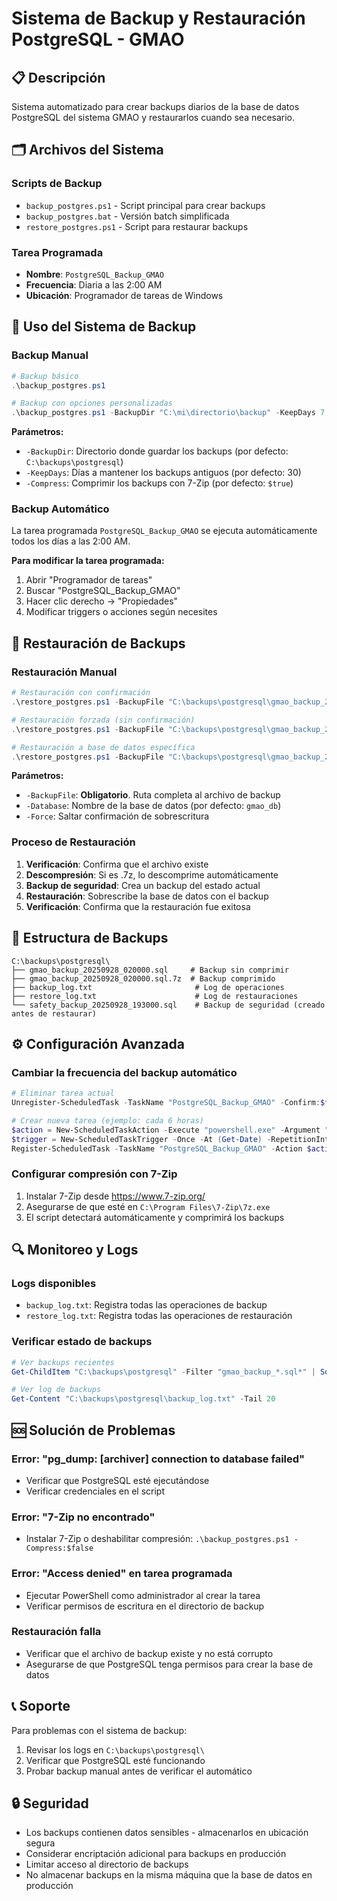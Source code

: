# Sistema de Backup y Restauración PostgreSQL - GMAO

## 📋 Descripción
Sistema automatizado para crear backups diarios de la base de datos PostgreSQL del sistema GMAO y restaurarlos cuando sea necesario.

## 🗂️ Archivos del Sistema

### Scripts de Backup
- `backup_postgres.ps1` - Script principal para crear backups
- `backup_postgres.bat` - Versión batch simplificada
- `restore_postgres.ps1` - Script para restaurar backups

### Tarea Programada
- **Nombre**: `PostgreSQL_Backup_GMAO`
- **Frecuencia**: Diaria a las 2:00 AM
- **Ubicación**: Programador de tareas de Windows

## 🚀 Uso del Sistema de Backup

### Backup Manual
```powershell
# Backup básico
.\backup_postgres.ps1

# Backup con opciones personalizadas
.\backup_postgres.ps1 -BackupDir "C:\mi\directorio\backup" -KeepDays 7 -Compress:$false
```

**Parámetros:**
- `-BackupDir`: Directorio donde guardar los backups (por defecto: `C:\backups\postgresql`)
- `-KeepDays`: Días a mantener los backups antiguos (por defecto: 30)
- `-Compress`: Comprimir los backups con 7-Zip (por defecto: `$true`)

### Backup Automático
La tarea programada `PostgreSQL_Backup_GMAO` se ejecuta automáticamente todos los días a las 2:00 AM.

**Para modificar la tarea programada:**
1. Abrir "Programador de tareas"
2. Buscar "PostgreSQL_Backup_GMAO"
3. Hacer clic derecho → "Propiedades"
4. Modificar triggers o acciones según necesites

## 🔄 Restauración de Backups

### Restauración Manual
```powershell
# Restauración con confirmación
.\restore_postgres.ps1 -BackupFile "C:\backups\postgresql\gmao_backup_20250928_020000.sql"

# Restauración forzada (sin confirmación)
.\restore_postgres.ps1 -BackupFile "C:\backups\postgresql\gmao_backup_20250928_020000.sql.7z" -Force

# Restauración a base de datos específica
.\restore_postgres.ps1 -BackupFile "C:\backups\postgresql\gmao_backup_20250928_020000.sql" -Database "gmao_produccion"
```

**Parámetros:**
- `-BackupFile`: **Obligatorio**. Ruta completa al archivo de backup
- `-Database`: Nombre de la base de datos (por defecto: `gmao_db`)
- `-Force`: Saltar confirmación de sobrescritura

### Proceso de Restauración
1. **Verificación**: Confirma que el archivo existe
2. **Descompresión**: Si es .7z, lo descomprime automáticamente
3. **Backup de seguridad**: Crea un backup del estado actual
4. **Restauración**: Sobrescribe la base de datos con el backup
5. **Verificación**: Confirma que la restauración fue exitosa

## 📁 Estructura de Backups

```
C:\backups\postgresql\
├── gmao_backup_20250928_020000.sql     # Backup sin comprimir
├── gmao_backup_20250928_020000.sql.7z  # Backup comprimido
├── backup_log.txt                       # Log de operaciones
├── restore_log.txt                      # Log de restauraciones
└── safety_backup_20250928_193000.sql    # Backup de seguridad (creado antes de restaurar)
```

## ⚙️ Configuración Avanzada

### Cambiar la frecuencia del backup automático
```powershell
# Eliminar tarea actual
Unregister-ScheduledTask -TaskName "PostgreSQL_Backup_GMAO" -Confirm:$false

# Crear nueva tarea (ejemplo: cada 6 horas)
$action = New-ScheduledTaskAction -Execute "powershell.exe" -Argument "-ExecutionPolicy Bypass -File `"c:\gmao - copia\backup_postgres.ps1`""
$trigger = New-ScheduledTaskTrigger -Once -At (Get-Date) -RepetitionInterval (New-TimeSpan -Hours 6) -RepetitionDuration (New-TimeSpan -Days 1)
Register-ScheduledTask -TaskName "PostgreSQL_Backup_GMAO" -Action $action -Trigger $trigger
```

### Configurar compresión con 7-Zip
1. Instalar 7-Zip desde https://www.7-zip.org/
2. Asegurarse de que esté en `C:\Program Files\7-Zip\7z.exe`
3. El script detectará automáticamente y comprimirá los backups

## 🔍 Monitoreo y Logs

### Logs disponibles
- `backup_log.txt`: Registra todas las operaciones de backup
- `restore_log.txt`: Registra todas las operaciones de restauración

### Verificar estado de backups
```powershell
# Ver backups recientes
Get-ChildItem "C:\backups\postgresql" -Filter "gmao_backup_*.sql*" | Sort-Object LastWriteTime -Descending | Select-Object Name, LastWriteTime, Length

# Ver log de backups
Get-Content "C:\backups\postgresql\backup_log.txt" -Tail 20
```

## 🆘 Solución de Problemas

### Error: "pg_dump: [archiver] connection to database failed"
- Verificar que PostgreSQL esté ejecutándose
- Verificar credenciales en el script

### Error: "7-Zip no encontrado"
- Instalar 7-Zip o deshabilitar compresión: `.\backup_postgres.ps1 -Compress:$false`

### Error: "Access denied" en tarea programada
- Ejecutar PowerShell como administrador al crear la tarea
- Verificar permisos de escritura en el directorio de backup

### Restauración falla
- Verificar que el archivo de backup existe y no está corrupto
- Asegurarse de que PostgreSQL tenga permisos para crear la base de datos

## 📞 Soporte

Para problemas con el sistema de backup:
1. Revisar los logs en `C:\backups\postgresql\`
2. Verificar que PostgreSQL esté funcionando
3. Probar backup manual antes de verificar el automático

## 🔒 Seguridad

- Los backups contienen datos sensibles - almacenarlos en ubicación segura
- Considerar encriptación adicional para backups en producción
- Limitar acceso al directorio de backups
- No almacenar backups en la misma máquina que la base de datos en producción